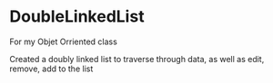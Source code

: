 # DoubleLinkedList

For my Objet Orriented class

Created a doubly linked list to traverse through data, as well as edit, remove, add to the list
